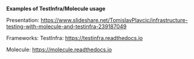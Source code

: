 **Examples of TestInfra/Molecule usage**

Presentation:
https://www.slideshare.net/TomislavPlavcic/infrastructure-testing-with-molecule-and-testinfra-239187049

Frameworks:
TestInfra: https://testinfra.readthedocs.io

Molecule: https://molecule.readthedocs.io
